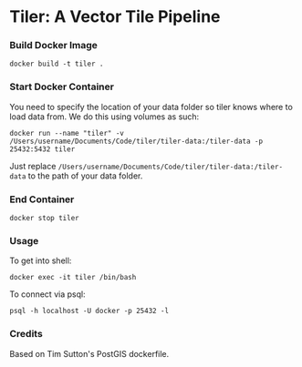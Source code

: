 # Tiler: A Vector Tile Pipeline

### Build Docker Image

`docker build -t tiler .`

### Start Docker Container

You need to specify the location of your data folder so tiler knows where to load data from. We do this using volumes as such:

`docker run --name "tiler" -v /Users/username/Documents/Code/tiler/tiler-data:/tiler-data -p 25432:5432 tiler`

Just replace `/Users/username/Documents/Code/tiler/tiler-data:/tiler-data` to the path of your data folder.

### End Container

`docker stop tiler`

### Usage

To get into shell:

`docker exec -it tiler /bin/bash`

To connect via psql:

`psql -h localhost -U docker -p 25432 -l`

### Credits
Based on Tim Sutton's PostGIS dockerfile.